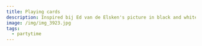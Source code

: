 ```yaml
---
title: Playing cards
description: Inspired bij Ed van de Elsken's picture in black and white. Oilpainting 40 x 50
image: /img/img_3923.jpg
tags:
  - partytime
---
```

